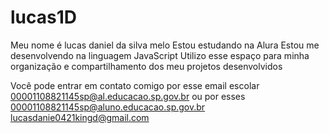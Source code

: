 # lucas1D
Meu nome é lucas daniel da silva melo
Estou estudando na Alura
Estou me desenvolvendo na linguagem JavaScript
Utilizo esse espaço para minha organização e compartilhamento dos meu projetos desenvolvidos

Você pode entrar em contato comigo por esse email
escolar  00001108821145sp@al.educacao.sp.gov.br
ou por esses 00001108821145sp@aluno.educacao.sp.gov.br
lucasdanie0421kingd@gmail.com
